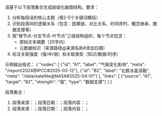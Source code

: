 请基于以下段落集合生成层级化脑图结构，要求：
1. 分析每段话的核心主题（用2-5个关键词概括）
2. 识别段落间的逻辑关系（包含：因果链、对比关系、时间序列、概念继承、数据支撑等）
3. 按"根节点-分支节点-叶节点"三级结构组织，每个节点包含：
   - 原始文本摘要（20字内）
   - 元数据标识（来源路径@来源名称#添加日期）
4. 标注关联强度（强/中/弱）和关联类型（知识/数据/时序）
 
示例输出格式：
{
  "nodes": [
    {"id": "A1", "label": "气候变化影响", "meta": "/report/2024@IPCC#2025-03-12"},
    {"id": "B2", "label": "北极冰盖消融", "meta": "/data/satellite@NASA#2025-04-01"}
  ],
  "links": [
    {"source": "A1", "target": "B2", "strength": "强", "type": "数据支撑"}
  ]
}

段落集合：
1. 段落来源：；段落日期：；段落内容：；
2. 段落来源：；段落日期：；段落内容：；

